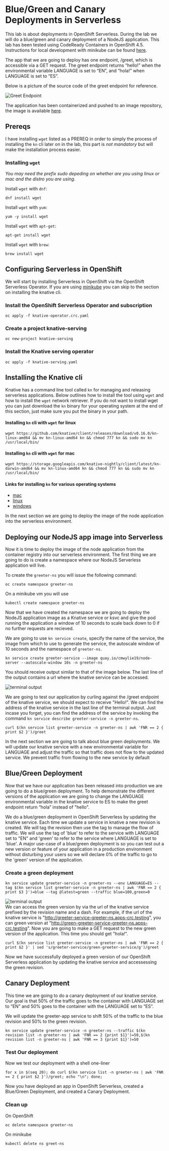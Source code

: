 # Blue/Green and Canary Deployments in Serverless
This lab is about deployments in OpenShift Serverless. During the lab we will do a blue/green and canary deployment of a NodeJS application. This lab has been tested using CodeReady Containers in OpenShift 4.5.  Instructions for local development with minikube can be found [here](https://github.com/cmwylie19/minikube-serverless/blob/master/README.md).


The app that we are going to deploy has one endpoint, /greet, which is accessible via a GET request. The greet endpoint returns “hello!” when the environmental variable LANGUAGE is set to “EN”, and “hola!” when LANGUAGE is set to “ES”.   

Below is a picture of the source code of the greet endpoint for reference.   
   
   ![Greet Endpoint](greet.png)

The application has been containerized and pushed to an image repository, the image is available [here](quay.io/cmwylie19/node-server).   

## Prereqs
I have installing `wget` listed as a PREREQ in order to simply the process of installing the `kn` cli later on in the lab, this part is _not mandatory_ but will make the installation process easier.   

### Installing `wget`   
_You may need the prefix sudo depeding on whether are you using linux or mac and the distro you are using._   
   
Install `wget` with `dnf`:
```
dnf install wget
```

Install `wget` with `yum`:
```
yum -y install wget
```

Install `wget` with `apt-get`:
```
apt-get install wget
```

Install `wget` with `brew`:
```
brew install wget
```

## Configuring Serverless in OpenShift
We will start by installing Serverless in OpenShift via the OpenShift Serverless Operator. If you are using [minikube](https://gitlab.consulting.redhat.com/appdev-coe/cloud-native-appdev-enablement/serverless-enablement/introduction/-/blob/master/minikube.md) you can skip to the section on installing the knative cli.

### Install the OpenShift Serverless Operator and subscription
```
oc apply -f knative-operator.crc.yaml 
```

### Create a project knative-serving
```
oc new-project knative-serving   
```

### Install the Knative serving operator
```
oc apply -f knative-serving.yaml
``` 


## Installing the Knative cli
Knative has a command line tool called `kn` for managing and releasing serverless applications. Below outlines how to install the tool using `wget` and how to install the `wget`  network retriever. If you do not want to install wget you can just download the `kn` binary for your operating system at the end of this section, just make sure you put the binary in your path. 


#### Installing `kn` cli with `wget` for linux
```
wget https://github.com/knative/client/releases/download/v0.16.0/kn-linux-amd64 && mv kn-linux-amd64 kn && chmod 777 kn && sudo mv kn /usr/local/bin/
```

#### Installing `kn` cli with `wget` for mac
```
wget https://storage.googleapis.com/knative-nightly/client/latest/kn-darwin-amd64 && mv kn-linux-amd64 kn && chmod 777 kn && sudo mv kn /usr/local/bin/
```


#### Links for installing `kn` for various operating systems
- [mac](https://storage.googleapis.com/knative-nightly/client/latest/kn-darwin-amd64)
- [linux](https://github.com/knative/client/releases/download/v0.16.0/kn-linux-amd64) 
- [windows](https://storage.googleapis.com/knative-nightly/client/latest/kn-windows-amd64.exe)

In the next section we are going to deploy the image of the node application into the serverless environment.   

## Deploying our NodeJS app image into Serverless
Now it is time to deploy the image of the node application from the container registry into our serverless environment. The first thing we are going to do is create a namespace where our NodeJS Serverless application will live.   

To create the `greeter-ns` you will issue the following command:    

```
oc create namespace greeter-ns
```

On a minikube vm you will use
```
kubectl create namespace greeter-ns
```

Now that we have created the namespace we are going to deploy the NodeJS application image as a Knative service or ksvc and give the pod running the application a window of 10 seconds to scale back down to 0 if no further requests are recieved.

We are going to use `kn service create`, specify the name of the service, the image from which to use to generate the service, the autoscale window of 10 seconds and the namespace of `greeter-ns`.

``` 
kn service create greeter-service --image quay.io/cmwylie19/node-server --autoscale-window 10s -n greeter-ns
```

You should receive output similar to that of the image below. The last line of the output contains a url where the knative service can be accessed.
   
 
![terminal output](ksvc.png)   

We are going to test our application by curling against the /greet endpoint of the knative service, we should expect to receive "Hello!". We can find the address of the knative service in the last line of the terminal output. Just incase you forget, you can find the address of the service by invoking the command `kn service describe greeter-service -n greeter-ns`.   

```
curl $(kn service list greeter-service -n greeter-ns | awk 'FNR == 2 { print $2 }')/greet  
```

In the next section we are going to talk about blue green deployments. We will update our knative service with a new environmental variable for LANGUAGE and adjust the traffic so that traffic does not flow to the updated service. We prevent traffic from flowing to the new service by default 

## Blue/Green Deployment 
Now that we have our application has been released into production we are going to do a blue/green deployment. To help demonstrate the different versions of the application we are going to change the LANGUAGE environmental variable in the knative service to ES to make the greet endpoint return “hola”  instead of "hello".   

We do a blue/green deployment in OpenShift Serverless by updating the knative service. Each time we update a service in knative a new revision is created. We will tag the revision then use the tag to manage the flow of traffic. We will use the tag of 'blue' to refer to the service with LANGUAGE set to "EN" and 'green' to refer to the service where LANGUAGE is set to 'blue'. A major use-case of a blue/green deployment is so you can test out a new version or feature of your application in a production environment without disturbing your users so we will declare 0% of the traffic to go to the 'green' version of the application.

### Create a green deployment
```
kn service update greeter-service -n greeter-ns --env LANGUAGE=ES --tag $(kn service list greeter-service -n greeter-ns | awk 'FNR == 2 { print $3 }')=blue --tag @latest=green --traffic blue=100,green=0
```


![terminal output](green.png)  
We can access the green version by via the url of the knative service prefixed by the revision name and a dash. For example, if the url of the knative service is "http://greeter-service-greeter-ns.apps-crc.testing", you can green version at "http://green-greeter-service-greeter-ns.apps-crc.testing".
Now you are going to make a GET request to the new green version of the application. This time you should get "hola!". 

```
curl $(kn service list greeter-service -n greeter-ns | awk 'FNR == 2 { print $2 }' | sed 's/greeter-service/green-greeter-service/g')/greet
```

Now we have successfully deployed a green version of our OpenShift Serverless application by updating the knative service and accessessing the green revision.

## Canary Deployment
This time we are going to do a canary deployment of our knative service. Our goal is that 50% of the traffic goes to the container with LANGUAGE set to “EN” and 50% goes to the container with the LANGUAGE set to “ES”.

We will update the greeter-app service to shift 50% of the traffic to the blue revision and 50% to the green revision.
```
kn service update greeter-service -n greeter-ns --traffic $(kn revision list -n greeter-ns | awk 'FNR == 2 {print $1}')=50,$(kn revision list -n greeter-ns | awk 'FNR == 3 {print $1}')=50
```

### Test Our deployment
Now we test our deployment with a shell one-liner   
```
for x in $(seq 20); do curl $(kn service list -n greeter-ns | awk 'FNR == 2 { print $2 }')/greet; echo "\n"; done;
```


Now you have deployed an app in OpenShift Serverless, created a Blue/Green Deployment, and created a Canary Deployment.

### Clean up
On OpenShift
```
oc delete namespace greeter-ns
```

On minikube
```
kubectl delete ns greet-ns
```

